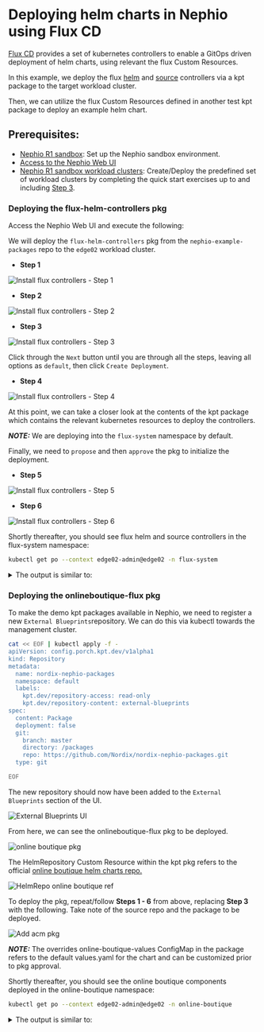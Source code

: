 # Deploying helm charts in Nephio using Flux CD

[Flux CD](https://fluxcd.io/flux/use-cases/helm/) provides a set of kubernetes controllers to enable a GitOps driven deployment of helm charts, using relevant the flux Custom Resources.

In this example, we deploy the flux [helm](https://fluxcd.io/flux/components/helm/) and [source](https://fluxcd.io/flux/components/source/) controllers via a kpt package to the target workload cluster.

Then, we can utilize the flux Custom Resources defined in another test kpt package to deploy an example helm chart.

##  Prerequisites:
* [Nephio R1 sandbox](https://github.com/nephio-project/docs/blob/main/install-guide/README.md): Set up the Nephio sandbox environment.
* [Access to the Nephio Web UI](https://github.com/nephio-project/docs/blob/main/install-guide/README.md#access-to-the-user-interfaces)
* [Nephio R1 sandbox workload clusters](https://github.com/nephio-project/docs/blob/main/user-guide/exercises.md#quick-start-exercises): Create/Deploy the predefined set of workload clusters by completing the quick start exercises up to and including [Step 3](https://github.com/nephio-project/docs/blob/main/user-guide/exercises.md#step-3-deploy-two-edge-clusters).

### Deploying the flux-helm-controllers pkg

Access the Nephio Web UI and execute the following:

We will deploy the `flux-helm-controllers` pkg from the `nephio-example-packages` 
repo to the `edge02` workload cluster.
* **Step 1**

![Install flux controllers - Step 1](../../img/flux-helm/nephio-ui-edge02-deployment.png)

* **Step 2**

![Install flux controllers - Step 2](../../img/flux-helm/add-deployment-selection.png)

* **Step 3**

![Install flux controllers - Step 3](../../img/flux-helm/flux-controller-selection.png)

Click through the `Next` button until you are through all the steps, 
leaving all options as `default`, then click `Create Deployment`.

* **Step 4**

![Install flux controllers - Step 4](../../img/flux-helm/select-create-deployment.png)

At this point, we can take a closer look at the contents of the kpt package which 
contains the relevant kubernetes resources to deploy the controllers.

**_NOTE:_**  We are deploying into the `flux-system` namespace by default.

Finally, we need to `propose` and then `approve` the pkg to initialize the deployment.

* **Step 5**

![Install flux controllers - Step 5](../../img/flux-helm/propose-selection.png)

* **Step 6**

![Install flux controllers - Step 6](../../img/flux-helm/approve-selection.png)

Shortly thereafter, you should see flux helm and source controllers in the flux-system namespace:

```bash
kubectl get po --context edge02-admin@edge02 -n flux-system
```
<details>
<summary>The output is similar to:</summary>

```console
NAME                                 READY   STATUS    RESTARTS   AGE
helm-controller-cccc87cc-zqnd6       1/1     Running   0          6m20s
source-controller-5756bf7d48-hprkn   1/1     Running   0          6m20s
```
</details>


### Deploying the onlineboutique-flux pkg

To make the demo kpt packages available in Nephio, we need to register a new 
`External Blueprints`repository. 
We can do this via kubectl towards the management cluster.

```bash
cat << EOF | kubectl apply -f - 
apiVersion: config.porch.kpt.dev/v1alpha1
kind: Repository
metadata:
  name: nordix-nephio-packages
  namespace: default
  labels:
    kpt.dev/repository-access: read-only
    kpt.dev/repository-content: external-blueprints
spec:
  content: Package
  deployment: false
  git:
    branch: master
    directory: /packages
    repo: https://github.com/Nordix/nordix-nephio-packages.git
  type: git

EOF
```
The new repository should now have been added to the `External Blueprints` section of the UI.

![External Blueprints UI](../../img/flux-helm/external-bp-repos.png)

From here, we can see the onlineboutique-flux pkg to be deployed.

![online boutique pkg](../../img/flux-helm/nephio-pkgs-onlineboutique-show.png)

The HelmRepository Custom Resource within the kpt pkg refers to the official 
[online boutique helm charts repo.](https://github.com/GoogleCloudPlatform/microservices-demo/tree/main/helm-chart)

![HelmRepo online boutique ref](../../img/flux-helm/helmrepo-onlineboutique-ref.png)

To deploy the pkg, repeat/follow **Steps 1 - 6** from above, 
replacing **Step 3** with the following. 
Take note of the source repo and the package to be deployed.

![Add acm pkg](../../img/flux-helm/add-deploy-onlinebout-select.png)

**_NOTE:_**  The overrides online-boutique-values ConfigMap in the package refers to
the default values.yaml for the chart and can be customized prior to pkg approval.

Shortly thereafter, you should see the online boutique components deployed 
in the online-boutique namespace:

```bash
kubectl get po --context edge02-admin@edge02 -n online-boutique
```
<details>
<summary>The output is similar to:</summary>

```console
NAME                                     READY   STATUS    RESTARTS   AGE
adservice-5464cc8db4-p9sm2               1/1     Running   0          37s
cartservice-6458db7c7c-4scnh             1/1     Running   0          37s
checkoutservice-55b497bfb8-4x8jj         1/1     Running   0          37s
currencyservice-6f868d85d8-fgq6t         1/1     Running   0          37s
emailservice-5cf5fc5898-wzmz8            1/1     Running   0          37s
frontend-56bd99cb9b-thps4                1/1     Running   0          37s
loadgenerator-796b7d99dd-894gx           1/1     Running   0          37s
paymentservice-5ff68d9c7d-74q7c          1/1     Running   0          37s
productcatalogservice-6d9568bddb-8z66q   1/1     Running   0          37s
recommendationservice-c58857d6-qwrkd     1/1     Running   0          37s
redis-cart-7495b4ff99-gbq4m              1/1     Running   0          37s
shippingservice-6f65f85b8b-j5c28         1/1     Running   0          37s
```
</details>